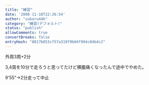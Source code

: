```yaml
---
title: "練習"
date: '2008-11-18T22:26:54'
author: "subaru44k"
category: "練習(デフォルト)"
status: "publish"
allowComments: true
convertBreaks: false
entryHash: "8017b053cf57a319f9b04f994c04b4c2"
---
```

外周3周+2分

3,4周を10分で走ろうと思ってたけど横腹痛くなったんで途中でやめた。

9'55"→2分走って中止
